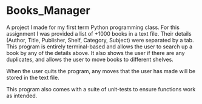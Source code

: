 # Books_Manager
A project I made for my first term  Python programming class. 
For this assignment I was provided a list of +1000 books in a text file. Their details (Author, Title, Publisher, Shelf, Category, Subject) were separated by a tab.
This program is entirely terminal-based and allows the user to search up a book by any of the details above. 
It also shows the user if there are any duplicates, and allows the user to move books to different shelves. 

When the user quits the program, any moves that the user has made will be stored in the text file. 

This program also comes with a suite of unit-tests to ensure functions work as intended. 
